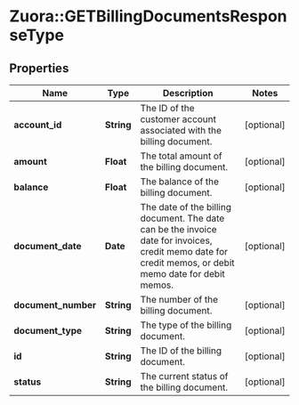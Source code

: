 # Zuora::GETBillingDocumentsResponseType

## Properties
Name | Type | Description | Notes
------------ | ------------- | ------------- | -------------
**account_id** | **String** | The ID of the customer account associated with the billing document. | [optional] 
**amount** | **Float** | The total amount of the billing document.  | [optional] 
**balance** | **Float** | The balance of the billing document.  | [optional] 
**document_date** | **Date** | The date of the billing document. The date can be the invoice date for invoices, credit memo date for credit memos, or debit memo date for debit memos.  | [optional] 
**document_number** | **String** | The number of the billing document.  | [optional] 
**document_type** | **String** | The type of the billing document.  | [optional] 
**id** | **String** | The ID of the billing document.  | [optional] 
**status** | **String** | The current status of the billing document.  | [optional] 


